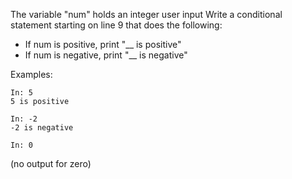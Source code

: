  The variable "num" holds an integer user input
Write a conditional statement starting on line 9 that does the following:

- If num is positive, print "__ is positive"
- If num is negative, print "__ is negative"

Examples:

```
In: 5
5 is positive
```

```
In: -2
-2 is negative
```

```
In: 0
```

(no output for zero) 